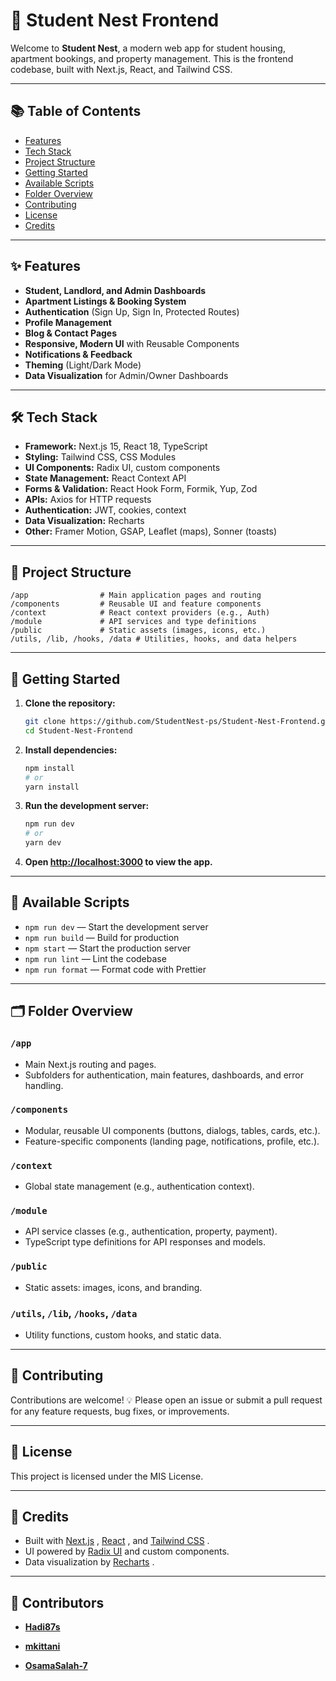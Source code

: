 # 🏡 Student Nest Frontend

Welcome to **Student Nest**, a modern web app for student housing, apartment bookings, and property management. This is the frontend codebase, built with Next.js, React, and Tailwind CSS.

---

## 📚 Table of Contents

- [ Features](#-features)
- [ Tech Stack](#%EF%B8%8F-tech-stack)
- [ Project Structure](#-project-structure)
- [ Getting Started](#-getting-started)
- [ Available Scripts](#-available-scripts)
- [ Folder Overview](#%EF%B8%8F-folder-overview)
- [ Contributing](#-contributing)
- [ License](#-license)
- [ Credits](#-credits)

---

## ✨ Features

-  **Student, Landlord, and Admin Dashboards**
-  **Apartment Listings & Booking System**
-  **Authentication** (Sign Up, Sign In, Protected Routes)
-  **Profile Management**
-  **Blog & Contact Pages**
-  **Responsive, Modern UI** with Reusable Components
-  **Notifications & Feedback**
-  **Theming** (Light/Dark Mode)
-  **Data Visualization** for Admin/Owner Dashboards

---

## 🛠️ Tech Stack

- **Framework:** Next.js 15, React 18, TypeScript
- **Styling:** Tailwind CSS, CSS Modules
- **UI Components:** Radix UI, custom components
- **State Management:** React Context API
- **Forms & Validation:** React Hook Form, Formik, Yup, Zod
- **APIs:** Axios for HTTP requests
- **Authentication:** JWT, cookies, context
- **Data Visualization:** Recharts
- **Other:** Framer Motion, GSAP, Leaflet (maps), Sonner (toasts)

---

## 📁 Project Structure

```
/app                # Main application pages and routing
/components         # Reusable UI and feature components
/context            # React context providers (e.g., Auth)
/module             # API services and type definitions
/public             # Static assets (images, icons, etc.)
/utils, /lib, /hooks, /data # Utilities, hooks, and data helpers
```

---

## 🚀 Getting Started

1. **Clone the repository:**
   ```bash
   git clone https://github.com/StudentNest-ps/Student-Nest-Frontend.git
   cd Student-Nest-Frontend
   ```

2. **Install dependencies:**
   ```bash
   npm install
   # or
   yarn install
   ```

3. **Run the development server:**
   ```bash
   npm run dev
   # or
   yarn dev
   ```

4. **Open [http://localhost:3000](http://localhost:3000) to view the app.**

---

## 📜 Available Scripts

- `npm run dev` — Start the development server 
- `npm run build` — Build for production 
- `npm start` — Start the production server 
- `npm run lint` — Lint the codebase 
- `npm run format` — Format code with Prettier 

---

## 🗂️ Folder Overview

### `/app`
- Main Next.js routing and pages.
- Subfolders for authentication, main features, dashboards, and error handling.

### `/components`
- Modular, reusable UI components (buttons, dialogs, tables, cards, etc.).
- Feature-specific components (landing page, notifications, profile, etc.).

### `/context`
- Global state management (e.g., authentication context).

### `/module`
- API service classes (e.g., authentication, property, payment).
- TypeScript type definitions for API responses and models.

### `/public`
- Static assets: images, icons, and branding.

### `/utils`, `/lib`, `/hooks`, `/data`
- Utility functions, custom hooks, and static data.

---

## 🤝 Contributing

Contributions are welcome! 💡 Please open an issue or submit a pull request for any feature requests, bug fixes, or improvements.

---

## 📝 License

This project is licensed under the MIS License.

---

## 🙌 Credits

- Built with [Next.js](https://nextjs.org/) , [React](https://react.dev/) , and [Tailwind CSS](https://tailwindcss.com/) .
- UI powered by [Radix UI](https://www.radix-ui.com/) and custom components.
- Data visualization by [Recharts](https://recharts.org/) .


---
## 👥 Contributors

- <a href="https://github.com/Hadi87s" target="_blank"></a> [**Hadi87s**](https://github.com/Hadi87s)

- <a href="https://github.com/mkittani" target="_blank"></a> [**mkittani**](https://github.com/mkittani)

- <a href="https://github.com/OsamaSalah-7" target="_blank"></a> [**OsamaSalah-7**](https://github.com/OsamaSalah-7)
